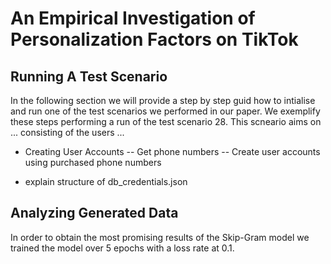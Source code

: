 # An Empirical Investigation of Personalization Factors on TikTok

## Running A Test Scenario

In the following section we will provide a step by step guid how to intialise and run one of the test scenarios we performed in our paper. We exemplify these steps performing a run of the test scenario 28. This scneario aims on ... consisting of the users ...

- Creating User Accounts
-- Get phone numbers
-- Create user accounts using purchased phone numbers

- explain structure of db_credentials.json

## Analyzing Generated Data

In order to obtain the most promising results of the Skip-Gram model we trained the model over 5 epochs with a loss rate at 0.1.
